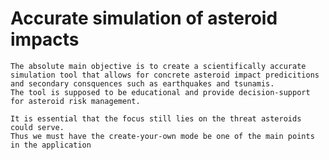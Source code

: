 # Accurate simulation of asteroid impacts
    The absolute main objective is to create a scientifically accurate simulation tool that allows for concrete asteroid impact predicitions and secondary consquences such as earthquakes and tsunamis. 
    The tool is supposed to be educational and provide decision-support for asteroid risk management. 

    It is essential that the focus still lies on the threat asteroids could serve. 
    Thus we must have the create-your-own mode be one of the main points in the application